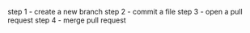 step 1 - create a new branch
step 2 - commit a file
step 3 - open a pull request
step 4 - merge pull request
